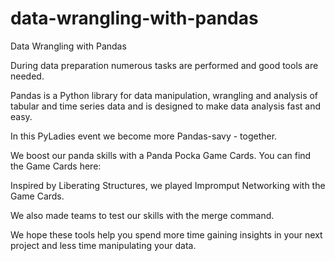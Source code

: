 # data-wrangling-with-pandas
Data Wrangling with Pandas

During data preparation numerous tasks are performed and good tools are needed.

Pandas is a Python library for data manipulation, wrangling and analysis of tabular and time series data and is designed to make data analysis fast and easy.

In this PyLadies event we become more Pandas-savy - together.  

We boost our panda skills with a Panda Pocka Game Cards. You can find the Game Cards here: 

Inspired by Liberating Structures, we played Impromput Networking with the Game Cards.  

We also made teams  to test our skills with the merge command.

We hope these tools help you spend more time gaining insights in your next project and less time manipulating your data.

